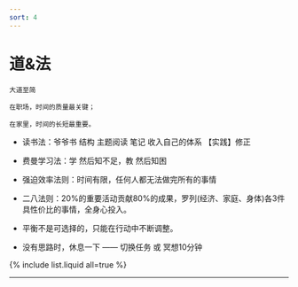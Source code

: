 ```yaml
---
sort: 4
---
```


# 道&法

```tip
大道至简

在职场，时间的质量最关键；

在家里，时间的长短最重要。
```

* 读书法：爷爷书 结构 主题阅读 笔记 收入自己的体系 【实践】修正
* 费曼学习法：学 然后知不足，教 然后知困
* 强迫效率法则：时间有限，任何人都无法做完所有的事情
* 二八法则：20%的重要活动贡献80%的成果，罗列(经济、家庭、身体)各3件具性价比的事情，全身心投入。
* 平衡不是可选择的，只能在行动中不断调整。

* 没有思路时，休息一下 —— 切换任务 或 冥想10分钟

{% include list.liquid all=true %}

<hr />